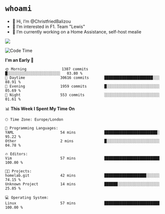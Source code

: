 # `whoami`

- 👋 Hi, I’m @ChristfriedBalizou
- 👀 I’m interested in F1. Team "Lewis"
- 🌱 I’m currently working on a Home Assistance, self-host mealie
<!--
- 💞️ I’m looking to collaborate on
- 📫 How to reach me /dev/stdin
-->


![](https://github-readme-stats.vercel.app/api?username=Christfriedbalizou&show_icons=true&hide_title=true&theme=solarized-dark&count_private=true&hide=stars)
<!-- 
  ![](https://github-readme-stats.vercel.app/api/top-langs/?username=Christfriedbalizou&show_icons=true&hide_title=true&theme=solarized-dark&layout=compact&show_icons=true&count_private=false)
-->


<!--START_SECTION:waka-->
![Code Time](http://img.shields.io/badge/Code%20Time-12%20hrs%2028%20mins-blue)

**I'm an Early 🐤** 

```text
🌞 Morning                1307 commits        █░░░░░░░░░░░░░░░░░░░░░░░░   03.80 % 
🌆 Daytime                30616 commits       ██████████████████████░░░   88.91 % 
🌃 Evening                1959 commits        █░░░░░░░░░░░░░░░░░░░░░░░░   05.69 % 
🌙 Night                  553 commits         ░░░░░░░░░░░░░░░░░░░░░░░░░   01.61 % 
```


📊 **This Week I Spent My Time On** 

```text
🕑︎ Time Zone: Europe/London

💬 Programming Languages: 
YAML                     54 mins             ████████████████████████░   95.22 % 
Other                    2 mins              █░░░░░░░░░░░░░░░░░░░░░░░░   04.78 % 

🔥 Editors: 
Vim                      57 mins             █████████████████████████   100.00 % 

🐱‍💻 Projects: 
homelab.git              42 mins             ███████████████████░░░░░░   74.15 % 
Unknown Project          14 mins             ██████░░░░░░░░░░░░░░░░░░░   25.85 % 

💻 Operating System: 
Linux                    57 mins             █████████████████████████   100.00 % 
```


<!--END_SECTION:waka-->


<!---
ChristfriedBalizou/ChristfriedBalizou is a ✨ special ✨ repository because its `README.md` (this file) appears on your GitHub profile.
You can click the Preview link to take a look at your changes.
--->
